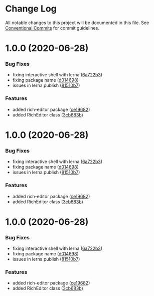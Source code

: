# Change Log

All notable changes to this project will be documented in this file.
See [Conventional Commits](https://conventionalcommits.org) for commit guidelines.

<a name="1.0.0"></a>
# 1.0.0 (2020-06-28)


### Bug Fixes

* fixing interactive shell with lerna ([6a722b3](https://github.com/opllama2/op-lib/commit/6a722b3))
* fixing package name ([d014698](https://github.com/opllama2/op-lib/commit/d014698))
* issues in lerna publish ([81510b7](https://github.com/opllama2/op-lib/commit/81510b7))


### Features

* added rich-editor package ([ce19682](https://github.com/opllama2/op-lib/commit/ce19682))
* added RichEditor class ([3cb683b](https://github.com/opllama2/op-lib/commit/3cb683b))




<a name="1.0.0"></a>
# 1.0.0 (2020-06-28)


### Bug Fixes

* fixing interactive shell with lerna ([6a722b3](https://github.com/opllama2/op-lib/commit/6a722b3))
* fixing package name ([d014698](https://github.com/opllama2/op-lib/commit/d014698))
* issues in lerna publish ([81510b7](https://github.com/opllama2/op-lib/commit/81510b7))


### Features

* added rich-editor package ([ce19682](https://github.com/opllama2/op-lib/commit/ce19682))
* added RichEditor class ([3cb683b](https://github.com/opllama2/op-lib/commit/3cb683b))




<a name="1.0.0"></a>
# 1.0.0 (2020-06-28)


### Bug Fixes

* fixing interactive shell with lerna ([6a722b3](https://github.com/opllama2/op-lib/commit/6a722b3))
* fixing package name ([d014698](https://github.com/opllama2/op-lib/commit/d014698))
* issues in lerna publish ([81510b7](https://github.com/opllama2/op-lib/commit/81510b7))


### Features

* added rich-editor package ([ce19682](https://github.com/opllama2/op-lib/commit/ce19682))
* added RichEditor class ([3cb683b](https://github.com/opllama2/op-lib/commit/3cb683b))
